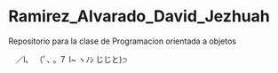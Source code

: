 # Ramirez_Alvarado_David_Jezhuah
Repositorio para la clase de Programacion orientada a objetos

ㅤ／l、
（ﾟ､ ｡ ７
l~ ヽﾉｼ
じじと)੭
